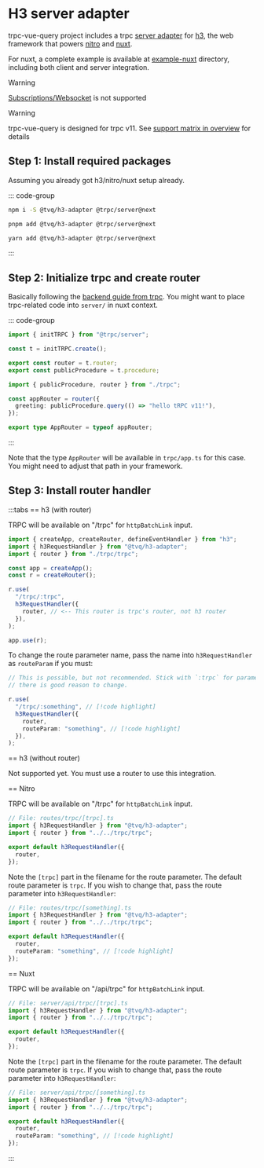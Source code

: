 # H3 server adapter

trpc-vue-query project includes a trpc [server adapter] for [h3], the web framework that powers [nitro]
and [nuxt].

For nuxt, a complete example is available at [example-nuxt] directory, including both
client and server integration.

> [!WARNING]  
> [Subscriptions/Websocket] is not supported

> [!WARNING]  
> trpc-vue-query is designed for trpc v11. See [support matrix in overview](../guide/index#support-matrix)
> for details

[example-nuxt]: https://github.com/Holi0317/tvq/tree/main/packages/example-nuxt
[server adapter]: https://trpc.io/docs/server/adapters
[h3]: https://h3.unjs.io/
[nitro]: https://nitro.unjs.io/
[nuxt]: https://nuxt.com/
[Subscriptions/Websocket]: https://trpc.io/docs/subscriptions

## Step 1: Install required packages

Assuming you already got h3/nitro/nuxt setup already.

::: code-group

```bash [npm]
npm i -S @tvq/h3-adapter @trpc/server@next
```

```bash [pnpm]
pnpm add @tvq/h3-adapter @trpc/server@next
```

```bash [yarn]
yarn add @tvq/h3-adapter @trpc/server@next
```

:::

## Step 2: Initialize trpc and create router

Basically following the [backend guide from trpc](https://trpc.io/docs/server/routers).
You might want to place trpc-related code into `server/` in nuxt context.

::: code-group

```ts [trpc/trpc.ts]
import { initTRPC } from "@trpc/server";

const t = initTRPC.create();

export const router = t.router;
export const publicProcedure = t.procedure;
```

```ts [trpc/app.ts]
import { publicProcedure, router } from "./trpc";

const appRouter = router({
  greeting: publicProcedure.query(() => "hello tRPC v11!"),
});

export type AppRouter = typeof appRouter;
```

:::

Note that the type `AppRouter` will be available in `trpc/app.ts` for this case. You might
need to adjust that path in your framework.

## Step 3: Install router handler

:::tabs
== h3 (with router)

TRPC will be available on "/trpc" for `httpBatchLink` input.

```ts
import { createApp, createRouter, defineEventHandler } from "h3";
import { h3RequestHandler } from "@tvq/h3-adapter";
import { router } from "./trpc/trpc";

const app = createApp();
const r = createRouter();

r.use(
  "/trpc/:trpc",
  h3RequestHandler({
    router, // <-- This router is trpc's router, not h3 router
  }),
);

app.use(r);
```

To change the route parameter name, pass the name into `h3RequestHandler` as `routeParam`
if you must:

```ts
// This is possible, but not recommended. Stick with `:trpc` for parameter name unless
// there is good reason to change.

r.use(
  "/trpc/:something", // [!code highlight]
  h3RequestHandler({
    router,
    routeParam: "something", // [!code highlight]
  }),
);
```

== h3 (without router)

Not supported yet. You must use a router to use this integration.

== Nitro

TRPC will be available on "/trpc" for `httpBatchLink` input.

```ts [routes/trpc/[trpc].ts]
// File: routes/trpc/[trpc].ts
import { h3RequestHandler } from "@tvq/h3-adapter";
import { router } from "../../trpc/trpc";

export default h3RequestHandler({
  router,
});
```

Note the `[trpc]` part in the filename for the route parameter. The default route
parameter is `trpc`. If you wish to change that, pass the route parameter into
`h3RequestHandler`:

```ts [routes/trpc/[something].ts]
// File: routes/trpc/[something].ts
import { h3RequestHandler } from "@tvq/h3-adapter";
import { router } from "../../trpc/trpc";

export default h3RequestHandler({
  router,
  routeParam: "something", // [!code highlight]
});
```

== Nuxt

TRPC will be available on "/api/trpc" for `httpBatchLink` input.

```ts [server/api/trpc/[trpc].ts]
// File: server/api/trpc/[trpc].ts
import { h3RequestHandler } from "@tvq/h3-adapter";
import { router } from "../../trpc/trpc";

export default h3RequestHandler({
  router,
});
```

Note the `[trpc]` part in the filename for the route parameter. The default route
parameter is `trpc`. If you wish to change that, pass the route parameter into
`h3RequestHandler`:

```ts [server/api/trpc/[something].ts]
// File: server/api/trpc/[something].ts
import { h3RequestHandler } from "@tvq/h3-adapter";
import { router } from "../../trpc/trpc";

export default h3RequestHandler({
  router,
  routeParam: "something", // [!code highlight]
});
```

:::
